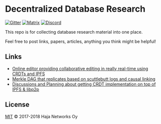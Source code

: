 # Decentralized Database Research

[![Gitter](https://img.shields.io/gitter/room/nwjs/nw.js.svg)](https://gitter.im/orbitdb/Lobby) [![Matrix](https://img.shields.io/badge/matrix-%23orbitdb%3Apermaweb.io-blue.svg)](https://riot.permaweb.io/#/room/#orbitdb:permaweb.io) [![Discord](https://img.shields.io/discord/475789330380488707?color=blueviolet&label=discord)](https://discord.gg/cscuf5T)

This repo is for collecting database research material into one place.

Feel free to post links, papers, articles, anything you think might be helpful!

## Links

- [Online editor providing collaborative editing in really real-time using CRDTs and IPFS](https://github.com/ipfs-shipyard/peerpad)
- [Merkle DAG that replicates based on scuttlebutt logs and causal linking](https://github.com/mafintosh/hyperlog)
- [Discussions and Planning about getting CRDT implementation on top of IPFS & libp2p](https://github.com/ipfs/research-CRDT)

## License

[MIT](LICENSE) © 2017-2018 Haja Networks Oy
